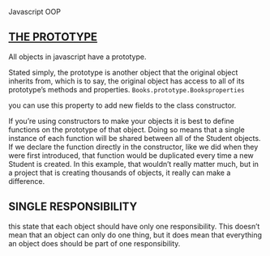 Javascript OOP

## [THE PROTOTYPE](./books.js)
All objects in javascript have a prototype.

Stated simply, the prototype is another object that the original object inherits from, which is to say, the original object has access to all of its prototype’s methods and properties.
`Books.prototype.Booksproperties`


you can use this property to add new fields to the class constructor.

If you’re using constructors to make your objects it is best to define functions on the prototype of that object. Doing so means that a single instance of each function will be shared between all of the Student objects. If we declare the function directly in the constructor, like we did when they were first introduced, that function would be duplicated every time a new Student is created. In this example, that wouldn’t really matter much, but in a project that is creating thousands of objects, it really can make a difference.
## SINGLE RESPONSIBILITY
this state that each object should have only one responsibility.
 This doesn’t mean that an object can only do one thing, but it does mean that everything an object does should be part of one responsibility.

 